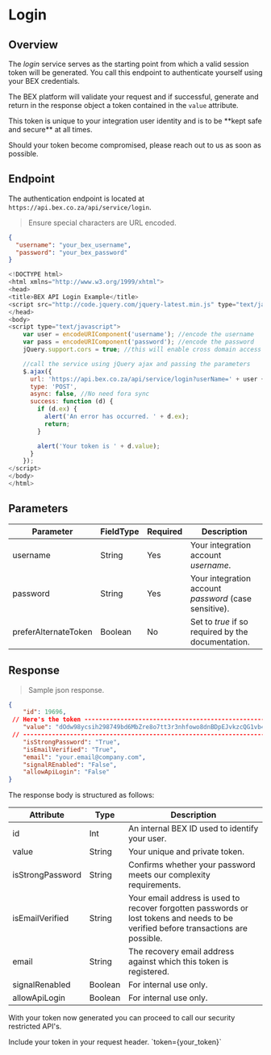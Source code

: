 # Login
## Overview
The *login* service serves as the starting point from which a valid session token will be generated. You call this endpoint to authenticate yourself using your BEX credentials.

The BEX platform will validate your request and if successful, generate and return in the response object a token contained in the `value` attribute.

<aside class="notice">
  This token is unique to your integration user identity and is to be **kept safe and secure** at all times.

  Should your token become compromised, please reach out to us as soon as possible.
</aside>

## Endpoint
The authentication endpoint is located at `https://api.bex.co.za/api/service/login`.

> Ensure special characters are URL encoded.
```json
{
  "username": "your_bex_username", 
  "password": "your_bex_password"
}
```

```javascript
<!DOCTYPE html>
<html xmlns="http://www.w3.org/1999/xhtml">
<head>
<title>BEX API Login Example</title>
<script src="http://code.jquery.com/jquery-latest.min.js" type="text/javascript"></script>
</head>
<body>
<script type="text/javascript">
    var user = encodeURIComponent('username'); //encode the username
    var pass = encodeURIComponent('password'); //encode the password
    jQuery.support.cors = true; //this will enable cross domain access for all services

    //call the service using jQuery ajax and passing the parameters
    $.ajax({
      url: 'https://api.bex.co.za/api/service/login?userName=' + user + '&password=' + pass, 
      type: 'POST', 
      async: false, //No need fora sync
      success: function (d) {
        if (d.ex) {
          alert('An error has occurred. ' + d.ex);
          return;
        }

        alert('Your token is ' + d.value);
      }
    });
</script>
</body>
</html>
```

## Parameters

Parameter | FieldType | Required | Description
--------- | --------- | -------- | -----------
username | String | Yes |Your integration account _username_.
password | String | Yes |Your integration account _password_ (case sensitive).
preferAlternateToken | Boolean | No | Set to _true_ if so required by the documentation.

## Response

> Sample json response.

```json
{
    "id": 19696,
 // Here's the token -------------------------------------------------------
    "value": "dOdw98ycsih298749bd6MbZre8o7tt3r3nhfowo8dnBDpEJvkzcQG1vb44sy",
 // ------------------------------------------------------------------------
    "isStrongPassword": "True",
    "isEmailVerified": "True",
    "email": "your.email@company.com",
    "signalREnabled": "False",
    "allowApiLogin": "False"
}
```

The response body is structured as follows:

Attribute | Type | Description
--------- | ---- | -----------
id | Int | An internal BEX ID used to identify your user.
value | String | Your unique and private token.
isStrongPassword | String | Confirms whether your password meets our complexity requirements.
isEmailVerified	| String | Your email address is used to recover forgotten passwords or lost tokens and needs to be verified before transactions are possible.
email | String | The recovery email address against which this token is registered.
signalRenabled | Boolean | For internal use only.
allowApiLogin | Boolean | For internal use only.

With your token now generated you can proceed to call our security restricted API&#39;s.

<aside class="notice">
  Include your token in your request header. `token={your_token}`
</aside>
